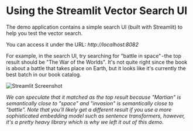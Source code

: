 # Using the Streamlit Vector Search UI
The demo application contains a simple search UI (built with Streamlit) to help you test the vector search. 

You can access it under the URL: _http://localhost:8082_

For example, in the search UI, try searching for "battle in space" - the top result should be "The War of the Worlds". It's not quite right since the book is about a battle that takes place on Earth, but it looks like it's currently the best batch in our book catalog.

![Streamlit Screenshot](https://github.com/quixio/template-vector-cdc-local/assets/116729413/71ee419c-c8cc-44e3-bfa9-d761ccd827dc)

_We can speculate that it matched as the top result because "Martian" is semantically close to "space" and "invasion" is semantically close to "battle". Note that you'll likely get a different result if you use a more sophisticated embedding model such as sentence transformers, however, it's a pretty heavy library which is why we left it out of this demo._
